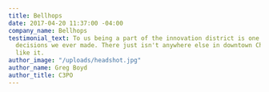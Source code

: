 ```yaml
---
title: Bellhops
date: 2017-04-20 11:37:00 -04:00
company_name: Bellhops
testimonial_text: To us being a part of the innovation district is one of the best
  decisions we ever made. There just isn't anywhere else in downtown Chattanooga
  like it.
author_image: "/uploads/headshot.jpg"
author_name: Greg Boyd
author_title: C3PO
---
```


